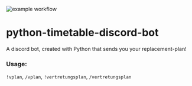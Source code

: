 ![example workflow](https://github.com/heinrich26/python-timetable-discord-bot/actions/workflows/pylint.yml/artifacts/pylint.svg)

# python-timetable-discord-bot

A discord bot, created with Python that sends 
you your replacement-plan!

### Usage:
`!vplan`, `/vplan`, `!vertretungsplan`, `/vertretungsplan`
